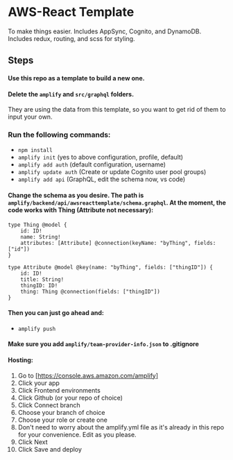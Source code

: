 # AWS-React Template

To make things easier. Includes AppSync, Cognito, and DynamoDB. Includes redux, routing, and scss for styling.

## Steps

#### Use this repo as a template to build a new one.

#### Delete the `amplify` and `src/graphql` folders.

They are using the data from this template, so you want to get rid of them to input your own.

### Run the following commands:

- `npm install`
- `amplify init` (yes to above configuration, profile, default)
- `amplify add auth` (default configuration, username)
- `amplify update auth` (Create or update Cognito user pool groups)
- `amplify add api` (GraphQL, edit the schema now, vs code)

#### Change the schema as you desire. The path is `amplify/backend/api/awsreacttemplate/schema.graphql`. At the moment, the code works with Thing (Attribute not necessary):

```
type Thing @model {
    id: ID!
    name: String!
    attributes: [Attribute] @connection(keyName: "byThing", fields: ["id"])
}

type Attribute @model @key(name: "byThing", fields: ["thingID"]) {
    id: ID!
    title: String!
    thingID: ID!
    thing: Thing @connection(fields: ["thingID"])
}
```

#### Then you can just go ahead and:

- `amplify push`

#### Make sure you add `amplify/team-provider-info.json` to .gitignore

#### Hosting:

1. Go to [https://console.aws.amazon.com/amplify]
2. Click your app
3. Click Frontend environments
4. Click Github (or your repo of choice)
5. Click Connect branch
6. Choose your branch of choice
7. Choose your role or create one
8. Don't need to worry about the amplify.yml file as it's already in this repo for your convenience. Edit as you please.
9. Click Next
10. Click Save and deploy
